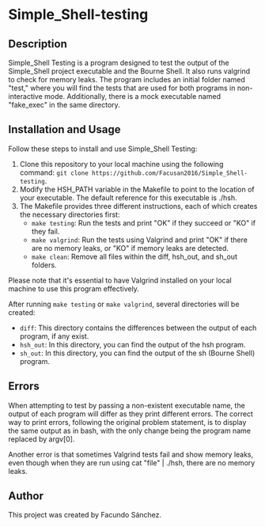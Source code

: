 # Simple_Shell-testing
## Description 

Simple_Shell Testing is a program designed to test the output of the Simple_Shell project executable and the Bourne Shell.
It also runs valgrind to check for memory leaks. The program includes an initial folder named "test," where you will find
the tests that are used for both programs in non-interactive mode. Additionally, there is a mock executable named "fake_exec"
in the same directory.

## Installation and Usage

Follow these steps to install and use Simple_Shell Testing:
1. Clone this repository to your local machine using the following command: `git clone https://github.com/Facusan2016/Simple_Shell-testing`.
2. Modify the HSH_PATH variable in the Makefile to point to the location of your executable. The default reference for this executable is ./hsh.
3. The Makefile provides three different instructions, each of which creates the necessary directories first:
   - `make testing`: Run the tests and print "OK" if they succeed or "KO" if they fail.
   - `make valgrind`: Run the tests using Valgrind and print "OK" if there are no memory leaks, or "KO" if memory leaks are detected.
   - `make clean`: Remove all files within the diff, hsh_out, and sh_out folders.

Please note that it's essential to have Valgrind installed on your local machine to use this program effectively.  

After running `make testing` or `make valgrind`, several directories will be created:
  - `diff`: This directory contains the differences between the output of each program, if any exist.
  - `hsh_out`: In this directory, you can find the output of the hsh program.
  - `sh_out`: In this directory, you can find the output of the sh (Bourne Shell) program.

## Errors
When attempting to test by passing a non-existent executable name, the output of each program will differ as they print different errors.
The correct way to print errors, following the original problem statement, is to display the same output as in bash, with the only change being the program name replaced by argv[0].

Another error is that sometimes Valgrind tests fail and show memory leaks, even though when they are run using cat "file" | ./hsh, there are no memory leaks.

## Author
This project was created by Facundo Sánchez.

